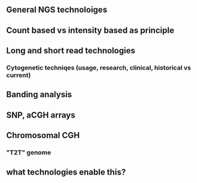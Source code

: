 ## General NGS technoloiges 

## Count based vs intensity based as principle

## Long and short read technologies

### Cytogenetic techniqes (usage, research, clinical, historical vs current)

## Banding analysis

## SNP, aCGH arrays

## Chromosomal CGH

### "T2T" genome

## what technologies enable this?




